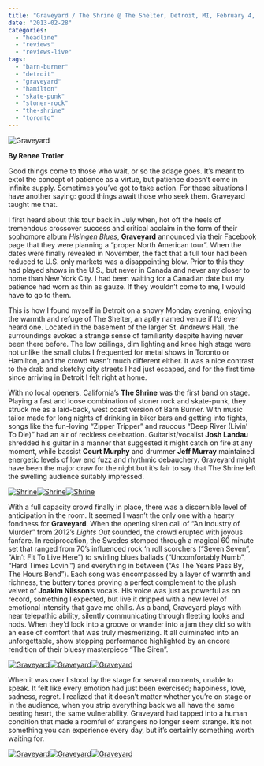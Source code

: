 ```yaml
---
title: "Graveyard / The Shrine @ The Shelter, Detroit, MI, February 4, 2013"
date: "2013-02-28"
categories: 
  - "headline"
  - "reviews"
  - "reviews-live"
tags: 
  - "barn-burner"
  - "detroit"
  - "graveyard"
  - "hamilton"
  - "skate-punk"
  - "stoner-rock"
  - "the-shrine"
  - "toronto"
---
```


![Graveyard](http://www.hellbound.ca/wp-content/uploads/2013/02/Graveyard-02-590x331.jpg)

**By Renee Trotier**

Good things come to those who wait, or so the adage goes. It’s meant to extol the concept of patience as a virtue, but patience doesn’t come in infinite supply. Sometimes you’ve got to take action. For these situations I have another saying: good things await those who seek them. Graveyard taught me that.

I first heard about this tour back in July when, hot off the heels of tremendous crossover success and critical acclaim in the form of their sophomore album _Hisingen Blues_, **Graveyard** announced via their Facebook page that they were planning a “proper North American tour”. When the dates were finally revealed in November, the fact that a full tour had been reduced to U.S. only markets was a disappointing blow. Prior to this they had played shows in the U.S., but never in Canada and never any closer to home than New York City. I had been waiting for a Canadian date but my patience had worn as thin as gauze. If they wouldn’t come to me, I would have to go to them.

This is how I found myself in Detroit on a snowy Monday evening, enjoying the warmth and refuge of The Shelter, an aptly named venue if I’d ever heard one. Located in the basement of the larger St. Andrew’s Hall, the surroundings evoked a strange sense of familiarity despite having never been there before. The low ceilings, dim lighting and knee high stage were not unlike the small clubs I frequented for metal shows in Toronto or Hamilton, and the crowd wasn’t much different either. It was a nice contrast to the drab and sketchy city streets I had just escaped, and for the first time since arriving in Detroit I felt right at home.

With no local openers, California’s **The Shrine** was the first band on stage. Playing a fast and loose combination of stoner rock and skate-punk, they struck me as a laid-back, west coast version of Barn Burner. With music tailor made for long nights of drinking in biker bars and getting into fights, songs like the fun-loving “Zipper Tripper” and raucous “Deep River (Livin’ To Die)” had an air of reckless celebration. Guitarist/vocalist **Josh Landau** shredded his guitar in a manner that suggested it might catch on fire at any moment, while bassist **Court Murphy** and drummer **Jeff Murray** maintained energetic levels of low end fuzz and rhythmic debauchery. Graveyard might have been the major draw for the night but it’s fair to say that The Shrine left the swelling audience suitably impressed.

[![Shrine](http://www.hellbound.ca/wp-content/uploads/2013/02/Shrine-03-182x182.jpg)](http://www.hellbound.ca/wp-content/uploads/2013/02/Shrine-03.jpg)[![Shrine](http://www.hellbound.ca/wp-content/uploads/2013/02/Shrine-02-182x182.jpg)](http://www.hellbound.ca/wp-content/uploads/2013/02/Shrine-02.jpg)[![Shrine](http://www.hellbound.ca/wp-content/uploads/2013/02/Shrine-01-182x182.jpg)](http://www.hellbound.ca/wp-content/uploads/2013/02/Shrine-01.jpg)

With a full capacity crowd finally in place, there was a discernible level of anticipation in the room. It seemed I wasn’t the only one with a hearty fondness for **Graveyard**. When the opening siren call of “An Industry of Murder” from 2012’s _Lights Out_ sounded, the crowd erupted with joyous fanfare. In reciprocation, the Swedes stomped through a magical 60 minute set that ranged from 70’s influenced rock ‘n roll scorchers (“Seven Seven”, “Ain’t Fit To Live Here”) to swirling blues ballads (“Uncomfortably Numb”, “Hard Times Lovin’”) and everything in between (“As The Years Pass By, The Hours Bend”). Each song was encompassed by a layer of warmth and richness, the buttery tones proving a perfect complement to the plush velvet of **Joakim Nilsson**’s vocals. His voice was just as powerful as on record, something I expected, but live it dripped with a new level of emotional intensity that gave me chills. As a band, Graveyard plays with near telepathic ability, silently communicating through fleeting looks and nods. When they’d lock into a groove or wander into a jam they did so with an ease of comfort that was truly mesmerizing. It all culminated into an unforgettable, show stopping performance highlighted by an encore rendition of their bluesy masterpiece “The Siren”.

[![Graveyard](http://www.hellbound.ca/wp-content/uploads/2013/02/Graveyard-04-182x182.jpg)](http://www.hellbound.ca/wp-content/uploads/2013/02/Graveyard-04.jpg)[![Graveyard](http://www.hellbound.ca/wp-content/uploads/2013/02/Graveyard-03-182x182.jpg)](http://www.hellbound.ca/wp-content/uploads/2013/02/Graveyard-03.jpg)[![Graveyard](http://www.hellbound.ca/wp-content/uploads/2013/02/Graveyard-01-182x182.jpg)](http://www.hellbound.ca/wp-content/uploads/2013/02/Graveyard-01.jpg)

When it was over I stood by the stage for several moments, unable to speak. It felt like every emotion had just been exercised; happiness, love, sadness, regret. I realized that it doesn’t matter whether you’re on stage or in the audience, when you strip everything back we all have the same beating heart, the same vulnerability. Graveyard had tapped into a human condition that made a roomful of strangers no longer seem strange. It’s not something you can experience every day, but it’s certainly something worth waiting for.

[![Graveyard](http://www.hellbound.ca/wp-content/uploads/2013/02/Graveyard-05-182x182.jpg)](http://www.hellbound.ca/wp-content/uploads/2013/02/Graveyard-05.jpg)[![Graveyard](http://www.hellbound.ca/wp-content/uploads/2013/02/Graveyard-07-182x182.jpg)](http://www.hellbound.ca/wp-content/uploads/2013/02/Graveyard-07.jpg)[![Graveyard](http://www.hellbound.ca/wp-content/uploads/2013/02/Graveyard-08-182x182.jpg)](http://www.hellbound.ca/wp-content/uploads/2013/02/Graveyard-08.jpg)
